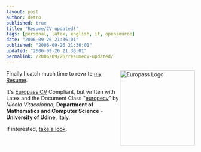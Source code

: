 ```yaml
---
layout: post
author: detro
published: true
title: "Resume/CV updated!"
tags: [personal, latex, english, it, opensource]
date: "2006-09-26 21:36:01"
published: "2006-09-26 21:36:01"
updated: "2006-09-26 21:36:01"
permalink: /2006/09/26/resumecv-updated/
---
```


<img src="http://www.socrates-leonardo.fr/img/ext/photo_edit/europass.png" alt="Europass Logo" width="200" align="right" />
Finally I catch much time to rewrite <a href="http://www.detronizator.org/bio/resume/">my Resume</a>.

It's <a href="http://europass.cedefop.europa.eu/">Europass CV</a> Compliant, but written with Latex and the Document Class "<a href="http://tug.ctan.org/cgi-bin/ctanPackageInformation.py?id=europecv">europecv</a>" by <em>Nicola Vitacolonna</em>, <strong>Department of Mathematics and Computer Science</strong> - <strong>University of Udine</strong>, Italy.

If interested, <a href="http://www.detronizator.org/bio/resume/">take a look</a>.
